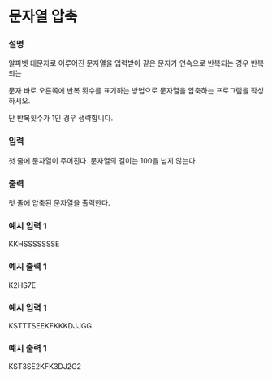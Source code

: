 # 문자열 압축

<h3>설명</h3>

알파벳 대문자로 이루어진 문자열을 입력받아 같은 문자가 연속으로 반복되는 경우 반복되는

문자 바로 오른쪽에 반복 횟수를 표기하는 방법으로 문자열을 압축하는 프로그램을 작성하시오.

단 반복횟수가 1인 경우 생략합니다.

<h3>입력</h3>

첫 줄에 문자열이 주어진다. 문자열의 길이는 100을 넘지 않는다.

<h3>출력</h3>

첫 줄에 압축된 문자열을 출력한다.

<h3>예시 입력 1</h3>

KKHSSSSSSSE

<h3>예시 출력 1</h3>

K2HS7E

<h3>예시 입력 1</h3>

KSTTTSEEKFKKKDJJGG

<h3>예시 출력 1</h3>

KST3SE2KFK3DJ2G2